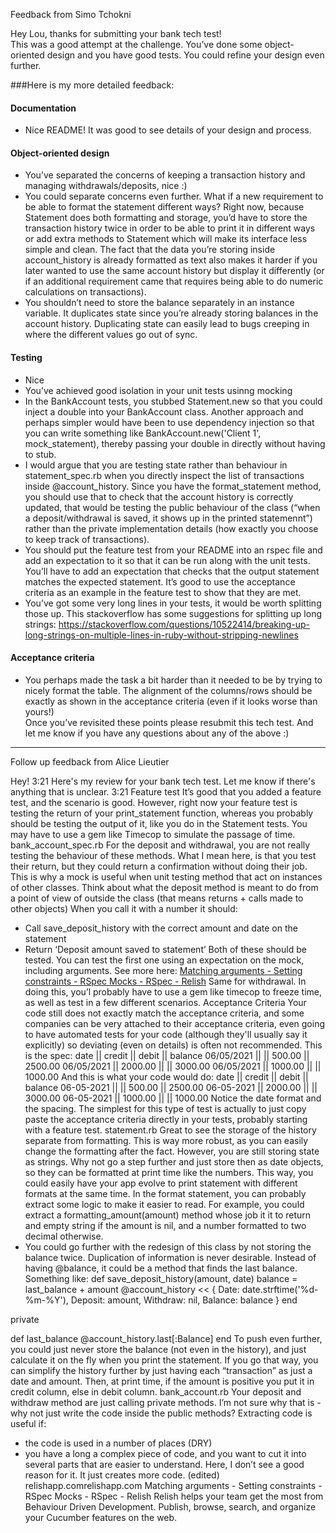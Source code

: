 Feedback from Simo Tchokni

Hey Lou, thanks for submitting your bank tech test!  
This was a good attempt at the challenge. You’ve done some object-oriented design and you have good tests. You could refine your design even further.  

###Here is my more detailed feedback:  
#### Documentation  
- Nice README! It was good to see details of your design and process.  
#### Object-oriented design
- You’ve separated the concerns of keeping a transaction history and managing withdrawals/deposits, nice :)  
- You could separate concerns even further. What if a new requirement to be able to format the statement different ways? Right now, because Statement does both formatting and storage, you’d have to store the transaction history twice in order to be able to print it in different ways or add extra methods to Statement which will make its interface less simple and clean. The fact that the data you’re storing inside account_history is already formatted as text also makes it harder if you later wanted to use the same account history but display it differently (or if an additional requirement came that requires being able to do numeric calculations on transactions).  
- You shouldn’t need to store the balance separately in an instance variable. It duplicates state since you’re already storing balances in the account history. Duplicating state can easily lead to bugs creeping in where the different values go out of sync.
#### Testing  
- Nice  
- You’ve achieved good isolation in your unit tests usinng mocking  
- In the BankAccount tests, you stubbed Statement.new so that you could inject a double into your BankAccount class. Another approach and perhaps simpler would have been to use dependency injection so that you can write something like BankAccount.new('Client 1', mock_statement), thereby passing your double in directly without having to stub.  
- I would argue that you are testing state rather than behaviour in statement_spec.rb when you directly inspect the list of transactions inside @account_history. Since you have the format_statement method, you should use that to check that the account history is correctly updated, that would be testing the public behaviour of the class (“when a deposit/withdrawal is saved, it shows up in the printed statemennt”) rather than the private implementation details (how exactly you choose to keep track of transactions).  
- You should put the feature test from your README into an rspec file and add an expectation to it so that it can be run along with the unit tests. You’ll have to add an expectation that checks that the output statement matches the expected statement. It’s good to use the acceptance criteria as an example in the feature test to show that they are met.  
- You’ve got some very long lines in your tests, it would be worth splitting those up. This stackoverflow has some suggestions for splitting up long strings: https://stackoverflow.com/questions/10522414/breaking-up-long-strings-on-multiple-lines-in-ruby-without-stripping-newlines  
#### Acceptance criteria
- You perhaps made the task a bit harder than it needed to be by trying to nicely format the table. The alignment of the columns/rows should be exactly as shown in the acceptance criteria (even if it looks worse than yours!)  
Once you’ve revisited these points please resubmit this tech test. And let me know if you have any questions about any of the above :)  


---- 
Follow up feedback from Alice Lieutier

Hey!
3:21
Here's my review for your bank tech test. Let me know if there's anything that is unclear.
3:21
Feature test
It’s good that you added a feature test, and the scenario is good. However, right now your feature test is testing the return of your print_statement function, whereas you probably should be testing the output of it, like you do in the Statement tests. You may have to use a gem like Timecop to simulate the passage of time.
bank_account_spec.rb
For the deposit and withdrawal, you are not really testing the behaviour of these methods. What I mean here, is that you test their return, but they could return a confirmation without doing their job. This is why a mock is useful when unit testing method that act on instances of other classes.
Think about what the deposit method is meant to do from a point of view of outside the class (that means returns + calls made to other objects)
When you call it with a number it should:
* Call save_deposit_history with the correct amount and date on the statement
* Return ‘Deposit amount saved to statement’
Both of these should be tested. You can test the first one using an expectation on the mock, including arguments. See more here: [Matching arguments - Setting constraints - RSpec Mocks - RSpec - Relish](https://relishapp.com/rspec/rspec-mocks/v/3-2/docs/setting-constraints/matching-arguments)
Same for withdrawal.
In doing this, you’l probably have to use a gem like timecop to freeze time, as well as test in a few different scenarios.
Acceptance Criteria
Your code still does not exactly match the acceptance criteria, and some companies can be very attached to their acceptance criteria, even going to have automated tests for your code (although they'll usually say it explicitly) so deviating (even on details) is often not recommended.
This is the spec:
date || credit || debit || balance
06/05/2021 || || 500.00 || 2500.00
06/05/2021 || 2000.00 || || 3000.00
06/05/2021 || 1000.00 || || 1000.00
And this is what your code would do:
date || credit  || debit  || balance
06-05-2021 ||  || 500.00 || 2500.00
06-05-2021 || 2000.00 ||  || 3000.00
06-05-2021 || 1000.00 ||  || 1000.00
Notice the date format and the spacing. The simplest for this type of test is actually to just copy paste the acceptance criteria directly in your tests, probably starting with a feature test.
statement.rb
Great to see the storage of the history separate from formatting. This is way more robust, as you can easily change the formatting after the fact. However, you are still storing state as strings. Why not go a step further and just store then as date objects, so they can be formatted at print time like the numbers. This way, you could easily have your app evolve to print statement with different formats at the same time.
In the format statement, you can probably extract some logic to make it easier to read. For example, you could extract a formatting_amount(amount) method whose job it it to return and empty string if the amount is nil, and a number formatted to two decimal otherwise.
* You could go further with the redesign of this class by not storing the balance twice. Duplication of information is never desirable. Instead of having @balance, it could be a method that finds the last balance. Something like:
def save_deposit_history(amount, date)
    balance = last_balance + amount
    @account_history << { Date: date.strftime('%d-%m-%Y'), Deposit: amount, Withdraw: nil, Balance: balance }
end

private

def last_balance
    @account_history.last[:Balance]
end
To push even further, you could just never store the balance (not even in the history), and just calculate it on the fly when you print the statement. If you go that way, you can simplify the history further by just having each “transaction” as just a date and amount. Then, at print time, if the amount is positive you put it in credit column, else in debit column.
bank_account.rb
Your deposit and withdraw method are just calling private methods. I’m not sure why that is - why not just write the code inside the public methods? Extracting code is useful if:
* the code is used in a number of places (DRY)
* you have a long a complex piece of code, and you want to cut it into several parts that are easier to understand.
Here, I don’t see a good reason for it. It just creates more code. (edited) 
relishapp.comrelishapp.com
Matching arguments - Setting constraints - RSpec Mocks - RSpec - Relish
Relish helps your team get the most from Behaviour Driven Development. Publish, browse, search, and organize your Cucumber features on the web.

